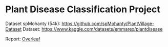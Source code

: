 # Plant Disease Classification Project

Dataset spMohanty (54k): https://github.com/spMohanty/PlantVillage-Dataset
Dataset: https://www.kaggle.com/datasets/emmarex/plantdisease

Report: [Overleaf](https://www.overleaf.com/3937194993kcxhkysnjpzm#8e3fa7)

